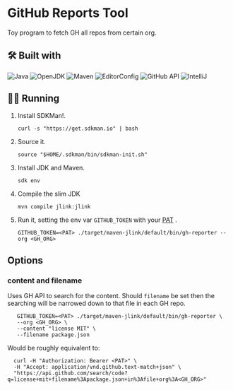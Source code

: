 # GitHub Reports Tool

Toy program to fetch GH all repos from certain org.

## 🛠 Built with

![Java](https://img.shields.io/badge/Java-ED8B00?style=for-the-badge&logo=java&logoColor=white)
![OpenJDK](https://img.shields.io/badge/OpenJDK-ED8B00?style=for-the-badge&logo=openjdk&logoColor=white)
![Maven](https://img.shields.io/badge/apache_maven-C71A36?style=for-the-badge&logo=apachemaven&logoColor=white)
![EditorConfig](https://img.shields.io/badge/Editor%20Config-E0EFEF?style=for-the-badge&logo=editorconfig&logoColor=000)
![GitHub API](https://img.shields.io/badge/GitHub-100000?style=for-the-badge&logo=github&logoColor=white)
![IntelliJ](https://img.shields.io/badge/IntelliJ_IDEA-000000.svg?style=for-the-badge&logo=intellij-idea&logoColor=white)

## 🏃‍♀️ Running

1. Install SDKMan!.
   ```shell
   curl -s "https://get.sdkman.io" | bash
   ```
1. Source it.
   ```shell
   source "$HOME/.sdkman/bin/sdkman-init.sh"
   ```
1. Install JDK and Maven.
   ```shell
   sdk env
   ```
1. Compile the slim JDK
   ```shell
   mvn compile jlink:jlink
   ```
1. Run it, setting the env var `GITHUB_TOKEN` with
   your [PAT](https://docs.github.com/en/authentication/keeping-your-account-and-data-secure/creating-a-personal-access-token)
   .
   ```shell
   GITHUB_TOKEN=<PAT> ./target/maven-jlink/default/bin/gh-reporter --org <GH_ORG>
   ```

## Options

### content and filename

Uses GH API to search for the content. Should `filename` be set then the searching will be narrowed down to that file in
each GH repo.

```shell
   GITHUB_TOKEN=<PAT> ./target/maven-jlink/default/bin/gh-reporter \
   --org <GH_ORG> \
   --content "license MIT" \
   --filename package.json
```

Would be roughly equivalent to:

```shell
  curl -H "Authorization: Bearer <PAT>" \
  -H "Accept: application/vnd.github.text-match+json" \
  "https://api.github.com/search/code?q=license+mit+filename%3Apackage.json+in%3Afile+org%3A<GH_ORG>"
```
